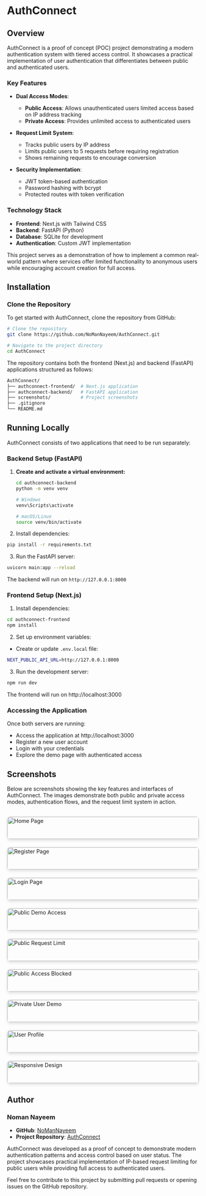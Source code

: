 # AuthConnect

## Overview

AuthConnect is a proof of concept (POC) project demonstrating a modern authentication system with tiered access control. It showcases a practical implementation of user authentication that differentiates between public and authenticated users.

### Key Features

- **Dual Access Modes**:
  - **Public Access**: Allows unauthenticated users limited access based on IP address tracking
  - **Private Access**: Provides unlimited access to authenticated users

- **Request Limit System**:
  - Tracks public users by IP address
  - Limits public users to 5 requests before requiring registration
  - Shows remaining requests to encourage conversion

- **Security Implementation**:
  - JWT token-based authentication
  - Password hashing with bcrypt
  - Protected routes with token verification

### Technology Stack

- **Frontend**: Next.js with Tailwind CSS
- **Backend**: FastAPI (Python)
- **Database**: SQLite for development
- **Authentication**: Custom JWT implementation

This project serves as a demonstration of how to implement a common real-world pattern where services offer limited functionality to anonymous users while encouraging account creation for full access.


## Installation

### Clone the Repository

To get started with AuthConnect, clone the repository from GitHub:

```bash
# Clone the repository
git clone https://github.com/NoManNayeem/AuthConnect.git

# Navigate to the project directory
cd AuthConnect
```

The repository contains both the frontend (Next.js) and backend (FastAPI) applications structured as follows:

```bash
AuthConnect/
├── authconnect-frontend/  # Next.js application
├── authconnect-backend/   # FastAPI application
├── screenshots/           # Project screenshots
├── .gitignore
└── README.md
```

## Running Locally

AuthConnect consists of two applications that need to be run separately:

### Backend Setup (FastAPI)

1. **Create and activate a virtual environment:**

   ```bash
   cd authconnect-backend
   python -m venv venv
   
   # Windows
   venv\Scripts\activate
   
   # macOS/Linux
   source venv/bin/activate
    ```

2. Install dependencies:
```bash
pip install -r requirements.txt
```
3. Run the FastAPI server:
```bash
uvicorn main:app --reload
```
The backend will run on `http://127.0.0.1:8000`


### Frontend Setup (Next.js)
1. Install dependencies:
```bash
cd authconnect-frontend
npm install
```
2. Set up environment variables:
- Create or update `.env.local` file:
```bash
NEXT_PUBLIC_API_URL=http://127.0.0.1:8000
```
3. Run the development server:
```bash
npm run dev
```
The frontend will run on http://localhost:3000


### Accessing the Application
Once both servers are running:
- Access the application at http://localhost:3000
- Register a new user account
- Login with your credentials
- Explore the demo page with authenticated access


## Screenshots

Below are screenshots showing the key features and interfaces of AuthConnect. The images demonstrate both public and private access modes, authentication flows, and the request limit system in action.

<div class="screenshot-grid">
  <div class="screenshot-item">
    <img src="./screenshots/home-page.png" alt="Home Page" width="100%" />
    <p>Home Page - Landing screen for all users</p>
  </div>
  <div class="screenshot-item">
    <img src="./screenshots/register-page.png" alt="Register Page" width="100%" />
    <p>Registration Form - Create a new account</p>
  </div>
  <div class="screenshot-item">
    <img src="./screenshots/login-page.png" alt="Login Page" width="100%" />
    <p>Login Page - Authentication interface</p>
  </div>
  <div class="screenshot-item">
    <img src="./screenshots/public-demo.png" alt="Public Demo Access" width="100%" />
    <p>Public Access - Limited functionality for anonymous users</p>
  </div>
  <div class="screenshot-item">
    <img src="./screenshots/public-limit.png" alt="Public Request Limit" width="100%" />
    <p>Request Limit Warning - Public user approaching limit</p>
  </div>
  <div class="screenshot-item">
    <img src="./screenshots/public-blocked.png" alt="Public Access Blocked" width="100%" />
    <p>Access Restricted - Public user reached limit</p>
  </div>
  <div class="screenshot-item">
    <img src="./screenshots/private-demo.png" alt="Private User Demo" width="100%" />
    <p>Private Access - Full functionality for registered users</p>
  </div>
  <div class="screenshot-item">
    <img src="./screenshots/private-access.png" alt="User Profile" width="100%" />
    <p>Private Access</p>
  </div>
  <div class="screenshot-item">
    <img src="./screenshots/api-docs.png" alt="Responsive Design" width="100%" />
    <p>API Docs - FastAPI Swagger Docs interface</p>
  </div>
</div>

<style>
.screenshot-grid {
  display: grid;
  grid-template-columns: repeat(auto-fill, minmax(300px, 1fr));
  gap: 20px;
  margin: 30px 0;
}

.screenshot-item {
  border: 1px solid #e0e0e0;
  border-radius: 8px;
  overflow: hidden;
  box-shadow: 0 4px 6px rgba(0, 0, 0, 0.1);
  transition: transform 0.3s ease;
}

.screenshot-item:hover {
  transform: translateY(-5px);
}

.screenshot-item img {
  display: block;
  width: 100%;
  height: auto;
  object-fit: cover;
}

.screenshot-item p {
  padding: 10px;
  margin: 0;
  background-color: #f8f9fa;
  font-size: 14px;
  text-align: center;
}

@media (max-width: 768px) {
  .screenshot-grid {
    grid-template-columns: repeat(auto-fill, minmax(250px, 1fr));
  }
}

@media (max-width: 480px) {
  .screenshot-grid {
    grid-template-columns: 1fr;
  }
}
</style>


## Author

### Noman Nayeem
- **GitHub**: [NoManNayeem](https://github.com/NoManNayeem)
- **Project Repository**: [AuthConnect](https://github.com/NoManNayeem/AuthConnect.git)

AuthConnect was developed as a proof of concept to demonstrate modern authentication patterns and access control based on user status. The project showcases practical implementation of IP-based request limiting for public users while providing full access to authenticated users.

Feel free to contribute to this project by submitting pull requests or opening issues on the GitHub repository.